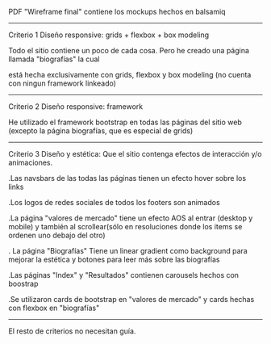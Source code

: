 PDF "Wireframe final" contiene los mockups hechos en balsamiq
___________________________________________________________________________________________________________

Criterio 1 Diseño responsive: grids + flexbox + box modeling

Todo el sitio contiene un poco de cada cosa. Pero he creado una página llamada "biografías" la cual

está hecha exclusivamente con grids, flexbox y box modeling (no cuenta con ningun framework linkeado)
_________________________________________________________________________________________________________________

Criterio 2 Diseño responsive: framework

He utilizado el framework bootstrap en todas las páginas del sitio web (excepto la página biografías, que es especial de grids)
_____________________________________________________________________________________________________________________

Criterio 3 Diseño y estética: Que el sitio contenga efectos de interacción y/o animaciones.

.Las navsbars de las todas las páginas tienen un efecto hover sobre los links

.Los logos de redes sociales de todos los footers son animados

.La página "valores de mercado" tiene un efecto AOS al entrar (desktop y mobile) y también al scrollear(sólo en resoluciones donde los items se ordenen uno debajo del otro)

. La página "Biografías" Tiene un linear gradient como background para mejorar la estética y botones para leer más sobre las biografías

.Las páginas "Index" y "Resultados" contienen carousels hechos con boostrap

.Se utilizaron cards de bootstrap en "valores de mercado" y cards hechas con flexbox en "biografías"
_______________________________________________________________________________________________________________________
El resto de criterios no necesitan guía.

